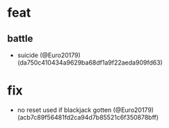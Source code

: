 # feat

## battle

* suicide (@Euro20179) (da750c410434a9629ba68df1a9f22aeda909fd63)


# fix

* no reset used if blackjack gotten (@Euro20179) (acb7c89f56481fd2ca94d7b85521c6f350878bff)


